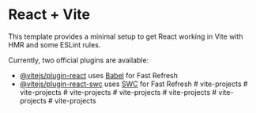 # React + Vite

This template provides a minimal setup to get React working in Vite with HMR and some ESLint rules.

Currently, two official plugins are available:

- [@vitejs/plugin-react](https://github.com/vitejs/vite-plugin-react/blob/main/packages/plugin-react/README.md) uses [Babel](https://babeljs.io/) for Fast Refresh
- [@vitejs/plugin-react-swc](https://github.com/vitejs/vite-plugin-react-swc) uses [SWC](https://swc.rs/) for Fast Refresh
#   v i t e - p r o j e c t s  
 #   v i t e - p r o j e c t s  
 #   v i t e - p r o j e c t s  
 #   v i t e - p r o j e c t s  
 #   v i t e - p r o j e c t s  
 #   v i t e - p r o j e c t s  
 #   v i t e - p r o j e c t s  
 
